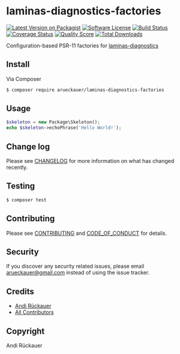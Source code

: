 # laminas-diagnostics-factories

[![Latest Version on Packagist][ico-version]][link-packagist]
[![Software License][ico-license]](LICENSE)
[![Build Status][ico-travis]][link-travis]
[![Coverage Status][ico-scrutinizer]][link-scrutinizer]
[![Quality Score][ico-code-quality]][link-code-quality]
[![Total Downloads][ico-downloads]][link-downloads]

Configuration-based PSR-11 factories for [laminas-diagnostics](https://docs.laminas.dev/laminas-diagnostics/)

## Install

Via Composer

``` bash
$ composer require arueckauer/laminas-diagnostics-factories
```

## Usage

``` php
$skeleton = new Package\Skeleton();
echo $skeleton->echoPhrase('Hello World!');
```

## Change log

Please see [CHANGELOG](CHANGELOG.md) for more information on what has changed recently.

## Testing

``` bash
$ composer test
```

## Contributing

Please see [CONTRIBUTING](doc/CONTRIBUTING.md) and [CODE_OF_CONDUCT](doc/CODE_OF_CONDUCT.md) for details.

## Security

If you discover any security related issues, please email arueckauer@gmail.com instead of using the issue tracker.

## Credits

- [Andi Rückauer][link-author]
- [All Contributors][link-contributors]

## Copyright

Andi Rückauer

[ico-version]: https://img.shields.io/packagist/v/arueckauer/laminas-diagnostics-factories.svg?style=flat-square
[ico-license]: https://img.shields.io/badge/license-BSD3-brightgreen.svg?style=flat-square
[ico-travis]: https://img.shields.io/travis/arueckauer/laminas-diagnostics-factories/master.svg?style=flat-square
[ico-scrutinizer]: https://img.shields.io/scrutinizer/coverage/g/arueckauer/laminas-diagnostics-factories.svg?style=flat-square
[ico-code-quality]: https://img.shields.io/scrutinizer/g/arueckauer/laminas-diagnostics-factories.svg?style=flat-square
[ico-downloads]: https://img.shields.io/packagist/dt/arueckauer/laminas-diagnostics-factories.svg?style=flat-square

[link-packagist]: https://packagist.org/packages/arueckauer/laminas-diagnostics-factories
[link-travis]: https://travis-ci.org/arueckauer/laminas-diagnostics-factories
[link-scrutinizer]: https://scrutinizer-ci.com/g/arueckauer/laminas-diagnostics-factories/code-structure
[link-code-quality]: https://scrutinizer-ci.com/g/arueckauer/laminas-diagnostics-factories
[link-downloads]: https://packagist.org/packages/arueckauer/laminas-diagnostics-factories
[link-author]: https://github.com/arueckauer
[link-contributors]: ../../contributors
